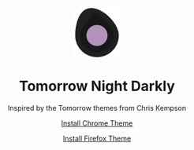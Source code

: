 <center>

<img width="100px" src="icon/tomorrow-night-darkly.svg" alt="Tomorrow Night Darkly icon">

# Tomorrow Night Darkly

Inspired by the Tomorrow themes from Chris Kempson

[Install Chrome Theme](https://chrome.google.com/webstore/detail/tomorrow-night-darkly/najhldfogkjhgdaaloddlfdgjfolnoik)

[Install Firefox Theme](https://addons.mozilla.org/en-US/firefox/addon/tomorrow-night-darkly/)

</center>
